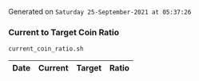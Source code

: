 Generated on `Saturday 25-September-2021 at 05:37:26`

### Current to Target Coin Ratio
`current_coin_ratio.sh`

Date|Current|Target|Ratio
---|---|---|---
